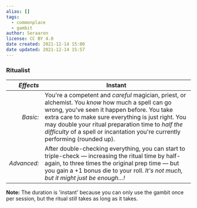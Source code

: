 ```yaml
---
alias: []
tags:
  - commonplace
  - gambit
author: Seraaron
license: CC BY 4.0
date created: 2021-12-14 15:00
date updated: 2021-12-14 15:57
---
```


### Ritualist

|   _Effects_ | Instant                                                                                                                                                                                                                                                                                                                                      |
| ----------: | -------------------------------------------------------------------------------------------------------------------------------------------------------------------------------------------------------------------------------------------------------------------------------------------------------------------------------------------- |
|    _Basic:_ | You're a competent and _careful_ magician, priest, or alchemist. You _know_ how much a spell can go wrong, you've seen it happen before. You take extra care to make sure everything is just right. You may double your ritual preparation time to _half the difficulty_ of a spell or incantation you're currently performing (rounded up). |
| _Advanced:_ | After double-checking everything, you can start to triple-check — increasing the ritual time by half-again, to three times the original prep time — but you gain a +1 bonus die to your roll. _It's not much, but it might just be enough…!_                                                                                                 |

**Note:** The duration is 'instant' because you can only use the gambit once per session, but the ritual still takes as long as it takes.
